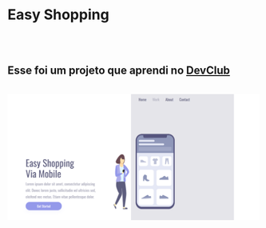 <h1>Easy Shopping</h1>
<br>
<br>
<h2>Esse foi um projeto que aprendi no <a href='https://aulas.devclub.com.br/m/courses'>DevClub</a></h2>
<br>
<img src='https://github.com/Gustavo200211/easy-shopping/blob/master/Capturar.PNG?raw=true'/>
